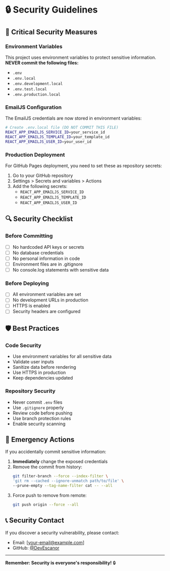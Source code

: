 # 🔒 Security Guidelines

## 🚨 Critical Security Measures

### Environment Variables
This project uses environment variables to protect sensitive information. **NEVER commit the following files:**
- `.env`
- `.env.local`
- `.env.development.local`
- `.env.test.local`
- `.env.production.local`

### EmailJS Configuration
The EmailJS credentials are now stored in environment variables:

```bash
# Create .env.local file (DO NOT COMMIT THIS FILE)
REACT_APP_EMAILJS_SERVICE_ID=your_service_id
REACT_APP_EMAILJS_TEMPLATE_ID=your_template_id
REACT_APP_EMAILJS_USER_ID=your_user_id
```

### Production Deployment
For GitHub Pages deployment, you need to set these as repository secrets:

1. Go to your GitHub repository
2. Settings > Secrets and variables > Actions
3. Add the following secrets:
   - `REACT_APP_EMAILJS_SERVICE_ID`
   - `REACT_APP_EMAILJS_TEMPLATE_ID`
   - `REACT_APP_EMAILJS_USER_ID`

## 🔍 Security Checklist

### Before Committing
- [ ] No hardcoded API keys or secrets
- [ ] No database credentials
- [ ] No personal information in code
- [ ] Environment files are in .gitignore
- [ ] No console.log statements with sensitive data

### Before Deploying
- [ ] All environment variables are set
- [ ] No development URLs in production
- [ ] HTTPS is enabled
- [ ] Security headers are configured

## 🛡️ Best Practices

### Code Security
- Use environment variables for all sensitive data
- Validate user inputs
- Sanitize data before rendering
- Use HTTPS in production
- Keep dependencies updated

### Repository Security
- Never commit `.env` files
- Use `.gitignore` properly
- Review code before pushing
- Use branch protection rules
- Enable security scanning

## 🚨 Emergency Actions

If you accidentally commit sensitive information:

1. **Immediately** change the exposed credentials
2. Remove the commit from history:
   ```bash
   git filter-branch --force --index-filter \
   'git rm --cached --ignore-unmatch path/to/file' \
   --prune-empty --tag-name-filter cat -- --all
   ```
3. Force push to remove from remote:
   ```bash
   git push origin --force --all
   ```

## 📞 Security Contact

If you discover a security vulnerability, please contact:
- Email: [your-email@example.com]
- GitHub: [@DevEscanor](https://github.com/DevEscanor)

---

**Remember: Security is everyone's responsibility!** 🔒 